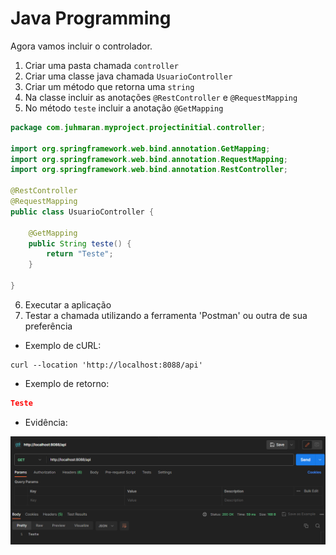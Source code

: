 # Java Programming  

Agora vamos incluir o controlador.  

1. Criar uma pasta chamada `controller`  
2. Criar uma classe java chamada `UsuarioController`  
3. Criar um método que retorna uma `string`  
4. Na classe incluir as anotações `@RestController` e `@RequestMapping`   
5. No método `teste` incluir a anotação `@GetMapping`  

```java
package com.juhmaran.myproject.projectinitial.controller;

import org.springframework.web.bind.annotation.GetMapping;
import org.springframework.web.bind.annotation.RequestMapping;
import org.springframework.web.bind.annotation.RestController;

@RestController
@RequestMapping
public class UsuarioController {

    @GetMapping
    public String teste() {
        return "Teste";
    }

}
```

6. Executar a aplicação  
7. Testar a chamada utilizando a ferramenta 'Postman' ou outra de sua preferência   

- Exemplo de cURL:  

```cURL
curl --location 'http://localhost:8088/api'
```

- Exemplo de retorno:  

```json
Teste
```

- Evidência: 

![Imagem da chamada](./img/chamada_teste.png)